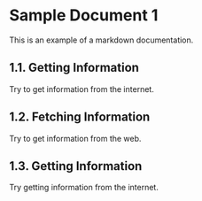 # Sample Document 1

This is an example of a markdown documentation.

## 1.1. Getting Information

Try to get information from the internet.

## 1.2. Fetching Information

Try to get information from the web.

## 1.3. Getting Information

Try getting information from the internet.